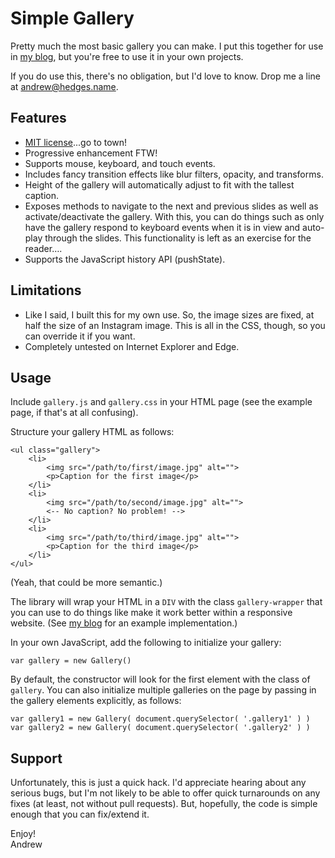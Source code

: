 Simple Gallery
===

Pretty much the most basic gallery you can make. I put this together for use in [my blog](http://andrew.hedges.name/blog/2015/08/20/segdehabbatical), but you're free to use it in your own projects.

If you do use this, there's no obligation, but I'd love to know. Drop me a line at [andrew@hedges.name](mailto:andrew@hedges.name).

Features
---
* [MIT license](https://github.com/segdeha/Gallery/blob/master/LICENSE)...go to town!
* Progressive enhancement FTW!
* Supports mouse, keyboard, and touch events.
* Includes fancy transition effects like blur filters, opacity, and transforms.
* Height of the gallery will automatically adjust to fit with the tallest caption.
* Exposes methods to navigate to the next and previous slides as well as activate/deactivate the gallery. With this, you can do things such as only have the gallery respond to keyboard events when it is in view and auto-play through the slides. This functionality is left as an exercise for the reader….
* Supports the JavaScript history API (pushState).

Limitations
---
* Like I said, I built this for my own use. So, the image sizes are fixed, at half the size of an Instagram image. This is all in the CSS, though, so you can override it if you want.
* Completely untested on Internet Explorer and Edge.

Usage
---
Include `gallery.js` and `gallery.css` in your HTML page (see the example page, if that's at all confusing).

Structure your gallery HTML as follows:

    <ul class="gallery">
        <li>
            <img src="/path/to/first/image.jpg" alt="">
            <p>Caption for the first image</p>
        </li>
        <li>
            <img src="/path/to/second/image.jpg" alt="">
            <-- No caption? No problem! -->
        </li>
        <li>
            <img src="/path/to/third/image.jpg" alt="">
            <p>Caption for the third image</p>
        </li>
    </ul>

(Yeah, that could be more semantic.)

The library will wrap your HTML in a `DIV` with the class `gallery-wrapper` that you can use to do things like make it work better within a responsive website. (See [my blog](http://andrew.hedges.name/blog/2015/08/20/segdehabbatical) for an example implementation.)

In your own JavaScript, add the following to initialize your gallery:

    var gallery = new Gallery()

By default, the constructor will look for the first element with the class of `gallery`. You can also initialize multiple galleries on the page by passing in the gallery elements explicitly, as follows:

    var gallery1 = new Gallery( document.querySelector( '.gallery1' ) )
    var gallery2 = new Gallery( document.querySelector( '.gallery2' ) )

Support
---
Unfortunately, this is just a quick hack. I'd appreciate hearing about any serious bugs, but I'm not likely to be able to offer quick turnarounds on any fixes (at least, not without pull requests). But, hopefully, the code is simple enough that you can fix/extend it.

Enjoy!  
Andrew